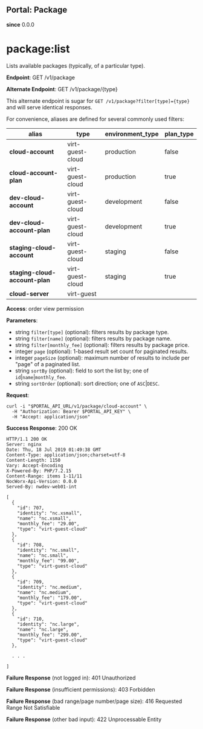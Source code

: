 Portal: Package
---------------

**since** 0.0.0

package:list
============

Lists available packages (typically, of a particular type).

**Endpoint**:  GET /v1/package

**Alternate Endpoint**:  GET /v1/package/{type}

This alternate endpoint is sugar for `GET /v1/package?filter[type]={type}` and will serve identical responses.

For convenience, aliases are defined for several commonly used filters:

| **alias**                      | type             | environment_type | plan_type  |
|--------------------------------|------------------|------------------|------------|
| **cloud-account**              | virt-guest-cloud | production       | false      |
| **cloud-account-plan**         | virt-guest-cloud | production       | true       |
| **dev-cloud-account**          | virt-guest-cloud | development      | false      |
| **dev-cloud-account-plan**     | virt-guest-cloud | development      | true       |
| **staging-cloud-account**      | virt-guest-cloud | staging          | false      |
| **staging-cloud-account-plan** | virt-guest-cloud | staging          | true       |
| **cloud-server**               | virt-guest       |                  |            |

**Access**: order view permission

**Parameters**:
- string `filter[type]` (optional): filters results by package type.
- string `filter[name]` (optional): filters results by package name.
- string `filter[monthly_fee]` (optional): filters results by package price.
- integer `page` (optional): 1-based result set count for paginated results.
- integer `pageSize` (optional): maximum number of results to include per "page" of a paginated list.
- string `sortBy` (optional): field to sort the list by; one of `id`|`name`|`monthly_fee`.
- string `sortOrder` (optional): sort direction; one of `ASC`|`DESC`.

**Request**:
```
curl -i "$PORTAL_API_URL/v1/package/cloud-account" \
  -H "Authorization: Bearer $PORTAL_API_KEY" \
  -H "Accept: application/json"
```

**Success Response**: 200 OK
```
HTTP/1.1 200 OK
Server: nginx
Date: Thu, 18 Jul 2019 01:49:38 GMT
Content-Type: application/json;charset=utf-8
Content-Length: 1150
Vary: Accept-Encoding
X-Powered-By: PHP/7.2.15
Content-Range: items 1-11/11
NocWorx-Api-Version: 0.0.0
Served-By: nwdev-web01-int

[
  {
    "id": 707,
    "identity": "nc.xsmall",
    "name": "nc.xsmall",
    "monthly_fee": "29.00",
    "type": "virt-guest-cloud"
  },
  {
    "id": 708,
    "identity": "nc.small",
    "name": "nc.small",
    "monthly_fee": "99.00",
    "type": "virt-guest-cloud"
  },
  {
    "id": 709,
    "identity": "nc.medium",
    "name": "nc.medium",
    "monthly_fee": "179.00",
    "type": "virt-guest-cloud"
  },
  {
    "id": 710,
    "identity": "nc.large",
    "name": "nc.large",
    "monthly_fee": "299.00",
    "type": "virt-guest-cloud"
  },

  . . .

]
```

**Failure Response** (not logged in): 401 Unauthorized

**Failure Response** (insufficient permissions): 403 Forbidden

**Failure Response** (bad range/page number/page size): 416 Requested Range Not Satisfiable

**Failure Response** (other bad input): 422 Unprocessable Entity
